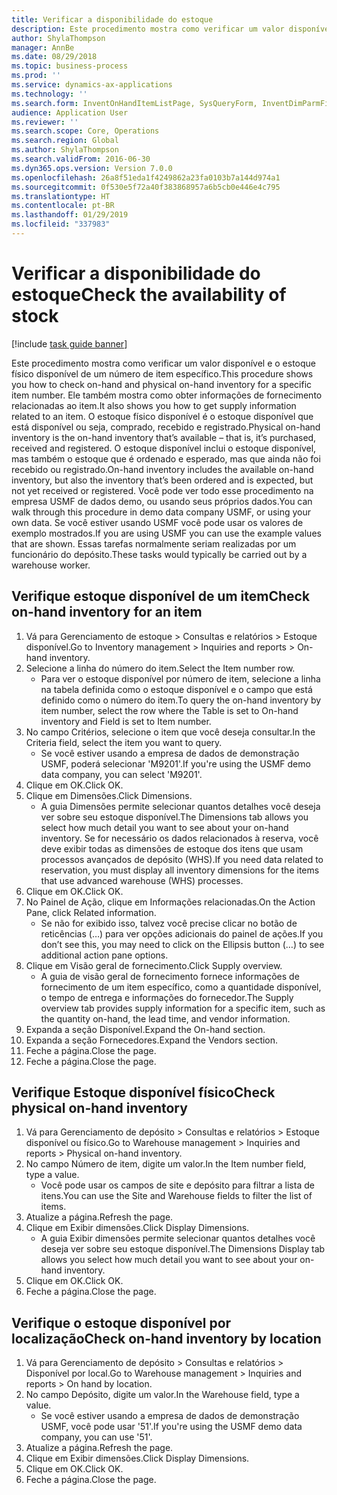 ```yaml
---
title: Verificar a disponibilidade do estoque
description: Este procedimento mostra como verificar um valor disponível e o estoque físico disponível de um número de item específico.
author: ShylaThompson
manager: AnnBe
ms.date: 08/29/2018
ms.topic: business-process
ms.prod: ''
ms.service: dynamics-ax-applications
ms.technology: ''
ms.search.form: InventOnHandItemListPage, SysQueryForm, InventDimParmFixed, InventSupply, DefaultDashboard, WHSInventPhysicalOnhand, WHSOnHand
audience: Application User
ms.reviewer: ''
ms.search.scope: Core, Operations
ms.search.region: Global
ms.author: ShylaThompson
ms.search.validFrom: 2016-06-30
ms.dyn365.ops.version: Version 7.0.0
ms.openlocfilehash: 26a8f51eda1f4249862a23fa0103b7a144d974a1
ms.sourcegitcommit: 0f530e5f72a40f383868957a6b5cb0e446e4c795
ms.translationtype: HT
ms.contentlocale: pt-BR
ms.lasthandoff: 01/29/2019
ms.locfileid: "337983"
---
```

# <a name="check-the-availability-of-stock"></a><span data-ttu-id="1e750-103">Verificar a disponibilidade do estoque</span><span class="sxs-lookup"><span data-stu-id="1e750-103">Check the availability of stock</span></span>

[!include [task guide banner](../../includes/task-guide-banner.md)]

<span data-ttu-id="1e750-104">Este procedimento mostra como verificar um valor disponível e o estoque físico disponível de um número de item específico.</span><span class="sxs-lookup"><span data-stu-id="1e750-104">This procedure shows you how to check on-hand and physical on-hand inventory for a specific item number.</span></span> <span data-ttu-id="1e750-105">Ele também mostra como obter informações de fornecimento relacionadas ao item.</span><span class="sxs-lookup"><span data-stu-id="1e750-105">It also shows you how to get supply information related to an item.</span></span> <span data-ttu-id="1e750-106">O estoque físico disponível é o estoque disponível que está disponível ou seja, comprado, recebido e registrado.</span><span class="sxs-lookup"><span data-stu-id="1e750-106">Physical on-hand inventory is the on-hand inventory that’s available – that is, it’s purchased, received and registered.</span></span> <span data-ttu-id="1e750-107">O estoque disponível inclui o estoque disponível, mas também o estoque que é ordenado e esperado, mas que ainda não foi recebido ou registrado.</span><span class="sxs-lookup"><span data-stu-id="1e750-107">On-hand inventory includes the available on-hand inventory, but also the inventory that’s been ordered and is expected, but not yet received or registered.</span></span> <span data-ttu-id="1e750-108">Você pode ver todo esse procedimento na empresa USMF de dados demo, ou usando seus próprios dados.</span><span class="sxs-lookup"><span data-stu-id="1e750-108">You can walk through this procedure in demo data company USMF, or using your own data.</span></span> <span data-ttu-id="1e750-109">Se você estiver usando USMF você pode usar os valores de exemplo mostrados.</span><span class="sxs-lookup"><span data-stu-id="1e750-109">If you are using USMF you can use the example values that are shown.</span></span> <span data-ttu-id="1e750-110">Essas tarefas normalmente seriam realizadas por um funcionário do depósito.</span><span class="sxs-lookup"><span data-stu-id="1e750-110">These tasks would typically be carried out by a warehouse worker.</span></span>


## <a name="check-on-hand-inventory-for-an-item"></a><span data-ttu-id="1e750-111">Verifique estoque disponível de um item</span><span class="sxs-lookup"><span data-stu-id="1e750-111">Check on-hand inventory for an item</span></span>
1. <span data-ttu-id="1e750-112">Vá para Gerenciamento de estoque > Consultas e relatórios > Estoque disponível.</span><span class="sxs-lookup"><span data-stu-id="1e750-112">Go to Inventory management > Inquiries and reports > On-hand inventory.</span></span>
2. <span data-ttu-id="1e750-113">Selecione a linha do número do item.</span><span class="sxs-lookup"><span data-stu-id="1e750-113">Select the Item number row.</span></span>
    * <span data-ttu-id="1e750-114">Para ver o estoque disponível por número de item, selecione a linha na tabela definida como o estoque disponível e o campo que está definido como o número do item.</span><span class="sxs-lookup"><span data-stu-id="1e750-114">To query the on-hand inventory by item number, select the row where the Table is set to On-hand inventory and Field is set to Item number.</span></span>  
3. <span data-ttu-id="1e750-115">No campo Critérios, selecione o item que você deseja consultar.</span><span class="sxs-lookup"><span data-stu-id="1e750-115">In the Criteria field, select the item you want to query.</span></span>
    * <span data-ttu-id="1e750-116">Se você estiver usando a empresa de dados de demonstração USMF, poderá selecionar 'M9201'.</span><span class="sxs-lookup"><span data-stu-id="1e750-116">If you're using the USMF demo data company, you can select 'M9201'.</span></span>  
4. <span data-ttu-id="1e750-117">Clique em OK.</span><span class="sxs-lookup"><span data-stu-id="1e750-117">Click OK.</span></span>
5. <span data-ttu-id="1e750-118">Clique em Dimensões.</span><span class="sxs-lookup"><span data-stu-id="1e750-118">Click Dimensions.</span></span>
    * <span data-ttu-id="1e750-119">A guia Dimensões permite selecionar quantos detalhes você deseja ver sobre seu estoque disponível.</span><span class="sxs-lookup"><span data-stu-id="1e750-119">The Dimensions tab allows you select how much detail you want to see about your on-hand inventory.</span></span> <span data-ttu-id="1e750-120">Se for necessário os dados relacionados à reserva, você deve exibir todas as dimensões de estoque dos itens que usam processos avançados de depósito (WHS).</span><span class="sxs-lookup"><span data-stu-id="1e750-120">If you need data related to reservation, you must display all inventory dimensions for the items that use advanced warehouse (WHS) processes.</span></span>  
6. <span data-ttu-id="1e750-121">Clique em OK.</span><span class="sxs-lookup"><span data-stu-id="1e750-121">Click OK.</span></span>
7. <span data-ttu-id="1e750-122">No Painel de Ação, clique em Informações relacionadas.</span><span class="sxs-lookup"><span data-stu-id="1e750-122">On the Action Pane, click Related information.</span></span>
    * <span data-ttu-id="1e750-123">Se não for exibido isso, talvez você precise clicar no botão de reticências (…) para ver opções adicionais do painel de ações.</span><span class="sxs-lookup"><span data-stu-id="1e750-123">If you don’t see this, you may need to click on the Ellipsis button (…) to see additional action pane options.</span></span>  
8. <span data-ttu-id="1e750-124">Clique em Visão geral de fornecimento.</span><span class="sxs-lookup"><span data-stu-id="1e750-124">Click Supply overview.</span></span>
    * <span data-ttu-id="1e750-125">A guia de visão geral de fornecimento fornece informações de fornecimento de um item específico, como a quantidade disponível, o tempo de entrega e informações do fornecedor.</span><span class="sxs-lookup"><span data-stu-id="1e750-125">The Supply overview tab provides supply information for a specific item, such as the quantity on-hand, the lead time, and vendor information.</span></span>  
9. <span data-ttu-id="1e750-126">Expanda a seção Disponível.</span><span class="sxs-lookup"><span data-stu-id="1e750-126">Expand the On-hand section.</span></span>
10. <span data-ttu-id="1e750-127">Expanda a seção Fornecedores.</span><span class="sxs-lookup"><span data-stu-id="1e750-127">Expand the Vendors section.</span></span>
11. <span data-ttu-id="1e750-128">Feche a página.</span><span class="sxs-lookup"><span data-stu-id="1e750-128">Close the page.</span></span>
12. <span data-ttu-id="1e750-129">Feche a página.</span><span class="sxs-lookup"><span data-stu-id="1e750-129">Close the page.</span></span>

## <a name="check-physical-on-hand-inventory"></a><span data-ttu-id="1e750-130">Verifique Estoque disponível físico</span><span class="sxs-lookup"><span data-stu-id="1e750-130">Check physical on-hand inventory</span></span>
1. <span data-ttu-id="1e750-131">Vá para Gerenciamento de depósito > Consultas e relatórios > Estoque disponível ou físico.</span><span class="sxs-lookup"><span data-stu-id="1e750-131">Go to Warehouse management > Inquiries and reports > Physical on-hand inventory.</span></span>
2. <span data-ttu-id="1e750-132">No campo Número de item, digite um valor.</span><span class="sxs-lookup"><span data-stu-id="1e750-132">In the Item number field, type a value.</span></span>
    * <span data-ttu-id="1e750-133">Você pode usar os campos de site e depósito para filtrar a lista de itens.</span><span class="sxs-lookup"><span data-stu-id="1e750-133">You can use the Site and Warehouse fields to filter the list of items.</span></span>  
3. <span data-ttu-id="1e750-134">Atualize a página.</span><span class="sxs-lookup"><span data-stu-id="1e750-134">Refresh the page.</span></span>
4. <span data-ttu-id="1e750-135">Clique em Exibir dimensões.</span><span class="sxs-lookup"><span data-stu-id="1e750-135">Click Display Dimensions.</span></span>
    * <span data-ttu-id="1e750-136">A guia Exibir dimensões permite selecionar quantos detalhes você deseja ver sobre seu estoque disponível.</span><span class="sxs-lookup"><span data-stu-id="1e750-136">The Dimensions Display tab allows you select how much detail you want to see about your on-hand inventory.</span></span>  
5. <span data-ttu-id="1e750-137">Clique em OK.</span><span class="sxs-lookup"><span data-stu-id="1e750-137">Click OK.</span></span>
6. <span data-ttu-id="1e750-138">Feche a página.</span><span class="sxs-lookup"><span data-stu-id="1e750-138">Close the page.</span></span>

## <a name="check-on-hand-inventory-by-location"></a><span data-ttu-id="1e750-139">Verifique o estoque disponível por localização</span><span class="sxs-lookup"><span data-stu-id="1e750-139">Check on-hand inventory by location</span></span>
1. <span data-ttu-id="1e750-140">Vá para Gerenciamento de depósito > Consultas e relatórios > Disponível por local.</span><span class="sxs-lookup"><span data-stu-id="1e750-140">Go to Warehouse management > Inquiries and reports > On hand by location.</span></span>
2. <span data-ttu-id="1e750-141">No campo Depósito, digite um valor.</span><span class="sxs-lookup"><span data-stu-id="1e750-141">In the Warehouse field, type a value.</span></span>
    * <span data-ttu-id="1e750-142">Se você estiver usando a empresa de dados de demonstração USMF, você pode usar '51'.</span><span class="sxs-lookup"><span data-stu-id="1e750-142">If you're using the USMF demo data company, you can use '51'.</span></span>  
3. <span data-ttu-id="1e750-143">Atualize a página.</span><span class="sxs-lookup"><span data-stu-id="1e750-143">Refresh the page.</span></span>
4. <span data-ttu-id="1e750-144">Clique em Exibir dimensões.</span><span class="sxs-lookup"><span data-stu-id="1e750-144">Click Display Dimensions.</span></span>
5. <span data-ttu-id="1e750-145">Clique em OK.</span><span class="sxs-lookup"><span data-stu-id="1e750-145">Click OK.</span></span>
6. <span data-ttu-id="1e750-146">Feche a página.</span><span class="sxs-lookup"><span data-stu-id="1e750-146">Close the page.</span></span>

